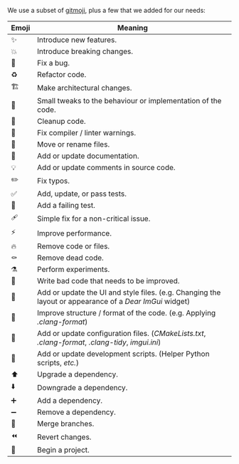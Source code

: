 We use a subset of [gitmoji](https://gitmoji.dev/), plus a few that we added for our needs:

| Emoji | Meaning                                                                                                 |
| ----- | ------------------------------------------------------------------------------------------------------- |
| ✨    | Introduce new features.                                                                                 |
| 💥    | Introduce breaking changes.                                                                             |
| 🐛    | Fix a bug.                                                                                              |
| ♻️    | Refactor code.                                                                                          |
| 🏗️    | Make architectural changes.                                                                             |
| 🤏    | Small tweaks to the behaviour or implementation of the code.                                            |
| 🧼    | Cleanup code.                                                                                           |
| 🚨    | Fix compiler / linter warnings.                                                                         |
| 🚚    | Move or rename files.                                                                                   |
| 📝    | Add or update documentation.                                                                            |
| 💡    | Add or update comments in source code.                                                                  |
| ✏️    | Fix typos.                                                                                              |
| ✅    | Add, update, or pass tests.                                                                             |
| 🧪    | Add a failing test.                                                                                     |
| 🩹    | Simple fix for a non-critical issue.                                                                    |
| ⚡️   | Improve performance.                                                                                    |
| 🔥    | Remove code or files.                                                                                   |
| ⚰️    | Remove dead code.                                                                                       |
| ⚗️    | Perform experiments.                                                                                    |
| 💩    | Write bad code that needs to be improved.                                                               |
| 💄    | Add or update the UI and style files. (e.g. Changing the layout or appearance of a _Dear ImGui_ widget) |
| 🎨    | Improve structure / format of the code. (e.g. Applying _.clang-format_)                                 |
| 🔧    | Add or update configuration files. (_CMakeLists.txt_, _.clang-format_, _.clang-tidy_, _imgui.ini_)      |
| 🔨    | Add or update development scripts. (Helper Python scripts, _etc._)                                      |
| ⬆️    | Upgrade a dependency.                                                                                   |
| ⬇️    | Downgrade a dependency.                                                                                 |
| ➕    | Add a dependency.                                                                                       |
| ➖    | Remove a dependency.                                                                                    |
| 🔀    | Merge branches.                                                                                         |
| ⏪️   | Revert changes.                                                                                         |
| 🎉    | Begin a project.                                                                                        |
